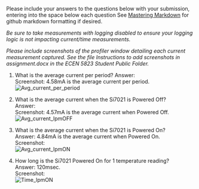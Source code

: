 Please include your answers to the questions below with your submission, entering into the space below each question
See [Mastering Markdown](https://guides.github.com/features/mastering-markdown/) for github markdown formatting if desired.

*Be sure to take measurements with logging disabled to ensure your logging logic is not impacting current/time measurements.*

*Please include screenshots of the profiler window detailing each current measurement captured.  See the file Instructions to add screenshots in assignment.docx in the ECEN 5823 Student Public Folder.* 

1. What is the average current per period?
   Answer:
   <br>Screenshot:  4.58mA is the average current per period.
   ![Avg_current_per_period](Screenshots/Avg_current_per_period.png)  
   
2. What is the average current when the Si7021 is Powered Off?  
   Answer:
   <br>Screenshot:  4.57mA is the average current when Powered Off.
   ![Avg_current_lpmOFF](Screenshots/Avg_current_lpmOFF.png)
   
3. What is the average current when the Si7021 is Powered On?  
   Answer: 4.84mA is the average current when Powered On.
   <br>Screenshot:  
   ![Avg_current_lpmON](Screenshots/Avg_current_lpmON.png)
   
4. How long is the Si7021 Powered On for 1 temperature reading?  
   Answer: 120msec.
   <br>Screenshot:  
   ![Time_lpmON](Screenshots/Time_lpmON.png)
